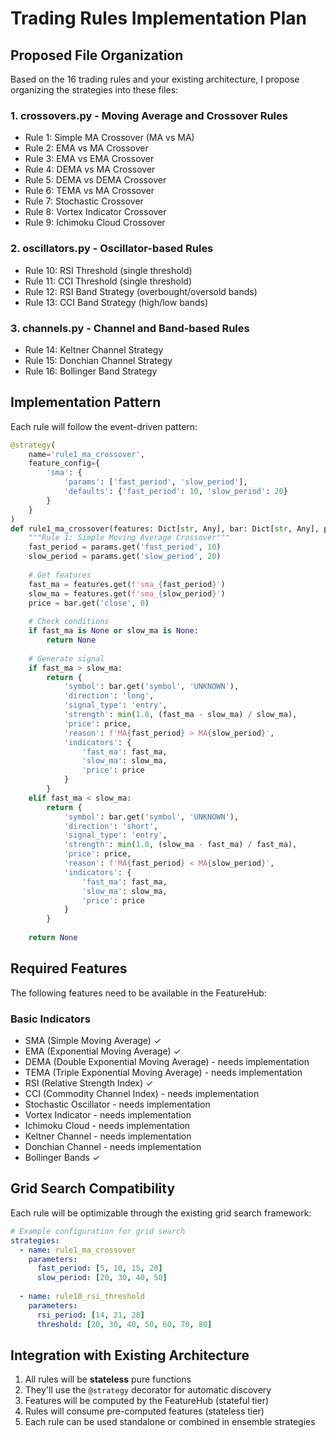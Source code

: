# Trading Rules Implementation Plan

## Proposed File Organization

Based on the 16 trading rules and your existing architecture, I propose organizing the strategies into these files:

### 1. **crossovers.py** - Moving Average and Crossover Rules
- Rule 1: Simple MA Crossover (MA vs MA)
- Rule 2: EMA vs MA Crossover
- Rule 3: EMA vs EMA Crossover
- Rule 4: DEMA vs MA Crossover
- Rule 5: DEMA vs DEMA Crossover
- Rule 6: TEMA vs MA Crossover
- Rule 7: Stochastic Crossover
- Rule 8: Vortex Indicator Crossover
- Rule 9: Ichimoku Cloud Crossover

### 2. **oscillators.py** - Oscillator-based Rules
- Rule 10: RSI Threshold (single threshold)
- Rule 11: CCI Threshold (single threshold)
- Rule 12: RSI Band Strategy (overbought/oversold bands)
- Rule 13: CCI Band Strategy (high/low bands)

### 3. **channels.py** - Channel and Band-based Rules
- Rule 14: Keltner Channel Strategy
- Rule 15: Donchian Channel Strategy
- Rule 16: Bollinger Band Strategy

## Implementation Pattern

Each rule will follow the event-driven pattern:

```python
@strategy(
    name='rule1_ma_crossover',
    feature_config={
        'sma': {
            'params': ['fast_period', 'slow_period'],
            'defaults': {'fast_period': 10, 'slow_period': 20}
        }
    }
)
def rule1_ma_crossover(features: Dict[str, Any], bar: Dict[str, Any], params: Dict[str, Any]) -> Optional[Dict[str, Any]]:
    """Rule 1: Simple Moving Average Crossover"""
    fast_period = params.get('fast_period', 10)
    slow_period = params.get('slow_period', 20)
    
    # Get features
    fast_ma = features.get(f'sma_{fast_period}')
    slow_ma = features.get(f'sma_{slow_period}')
    price = bar.get('close', 0)
    
    # Check conditions
    if fast_ma is None or slow_ma is None:
        return None
    
    # Generate signal
    if fast_ma > slow_ma:
        return {
            'symbol': bar.get('symbol', 'UNKNOWN'),
            'direction': 'long',
            'signal_type': 'entry',
            'strength': min(1.0, (fast_ma - slow_ma) / slow_ma),
            'price': price,
            'reason': f'MA{fast_period} > MA{slow_period}',
            'indicators': {
                'fast_ma': fast_ma,
                'slow_ma': slow_ma,
                'price': price
            }
        }
    elif fast_ma < slow_ma:
        return {
            'symbol': bar.get('symbol', 'UNKNOWN'),
            'direction': 'short',
            'signal_type': 'entry',
            'strength': min(1.0, (slow_ma - fast_ma) / fast_ma),
            'price': price,
            'reason': f'MA{fast_period} < MA{slow_period}',
            'indicators': {
                'fast_ma': fast_ma,
                'slow_ma': slow_ma,
                'price': price
            }
        }
    
    return None
```

## Required Features

The following features need to be available in the FeatureHub:

### Basic Indicators
- SMA (Simple Moving Average) ✓
- EMA (Exponential Moving Average) ✓
- DEMA (Double Exponential Moving Average) - needs implementation
- TEMA (Triple Exponential Moving Average) - needs implementation
- RSI (Relative Strength Index) ✓
- CCI (Commodity Channel Index) - needs implementation
- Stochastic Oscillator - needs implementation
- Vortex Indicator - needs implementation
- Ichimoku Cloud - needs implementation
- Keltner Channel - needs implementation
- Donchian Channel - needs implementation
- Bollinger Bands ✓

## Grid Search Compatibility

Each rule will be optimizable through the existing grid search framework:

```yaml
# Example configuration for grid search
strategies:
  - name: rule1_ma_crossover
    parameters:
      fast_period: [5, 10, 15, 20]
      slow_period: [20, 30, 40, 50]
  
  - name: rule10_rsi_threshold
    parameters:
      rsi_period: [14, 21, 28]
      threshold: [20, 30, 40, 50, 60, 70, 80]
```

## Integration with Existing Architecture

1. All rules will be **stateless** pure functions
2. They'll use the `@strategy` decorator for automatic discovery
3. Features will be computed by the FeatureHub (stateful tier)
4. Rules will consume pre-computed features (stateless tier)
5. Each rule can be used standalone or combined in ensemble strategies
